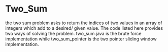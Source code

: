# Two_Sum

the two sum problem asks to return the indices of two values in an array of integers which add to a desired/ given value. The code listed here provides two ways of solving the problem. two_sum.java is the brute force implementation while two_sum_pointer is the two pointer sliding window implementation. 
